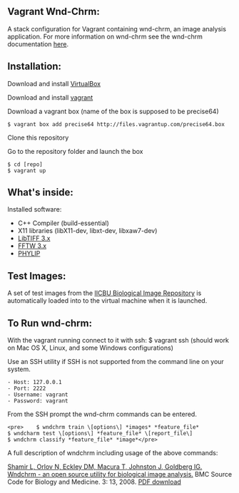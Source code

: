 Vagrant Wnd-Chrm:
-------------
A stack configuration for Vagrant containing wnd-chrm, an image analysis application.  For more information
on wnd-chrm see the wnd-chrm documentation [here](https://github.com/wnd-charm/wnd-charm).

Installation:
-------------

Download and install [VirtualBox](http://www.virtualbox.org/)

Download and install [vagrant](http://vagrantup.com/)

Download a vagrant box (name of the box is supposed to be precise64)

    $ vagrant box add precise64 http://files.vagrantup.com/precise64.box

Clone this repository

Go to the repository folder and launch the box

    $ cd [repo]
    $ vagrant up

What's inside:
--------------

Installed software:

* C++ Compiler (build-essential)
* X11 libraries (libX11-dev, libxt-dev, libxaw7-dev)
* [LibTIFF 3.x](http://www.libtiff.org)
* [FFTW 3.x](http://www.fftw.org/download.html)
* [PHYLIP](http://evolution.genetics.washington.edu/phylip/install.html)

Test Images:
-----
A set of test images from the [IICBU Biological Image Repository](http://ome.grc.nia.nih.gov/iicbu2008) is automatically
loaded into to the virtual machine when it is launched.

To Run wnd-chrm:
-----
With the vagrant running connect to it with ssh:
  $ vagrant ssh  (should work on Mac OS X, Linux, and some Windows configurations)
  
  Use an SSH utility if SSH is not supported from the command line on your system.
  
    - Host: 127.0.0.1
    - Port: 2222
    - Username: vagrant
    - Password: vagrant
    
  From the SSH prompt the wnd-chrm commands can be entered.

    <pre>    $ wndchrm train \[options\] *images* *feature_file*
    $ wndcharm test \[options\] *feature_file* \[report_file\]
    $ wndchrm classify *feature_file* *image*</pre>
    
  A full description of wndchrm including usage of the above commands:
  
  [Shamir L, Orlov N, Eckley DM, Macura T, Johnston J, Goldberg IG. Wndchrm - an open source utility for biological image analysis.](http://www.scfbm.org/content/3/1/13) BMC Source Code for Biology and Medicine. 3: 13, 2008. [PDF download](http://ome.grc.nia.nih.gov/wnd-charm/BMC-wndchrm-utility.pdf)
    
    
  


